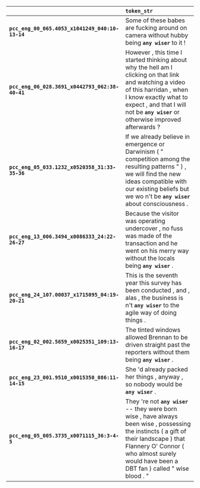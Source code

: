 |                                                 | `token_str`                                                                                                                                                                                                                                   |
|:------------------------------------------------|:----------------------------------------------------------------------------------------------------------------------------------------------------------------------------------------------------------------------------------------------|
| **`pcc_eng_00_065.4053_x1041249_040:10-13-14`** | Some of these babes are fucking around on camera without hubby being __``any wiser``__ to it !                                                                                                                                                |
| **`pcc_eng_06_028.3691_x0442793_062:38-40-41`** | However , this time I started thinking about why the hell am I clicking on that link and watching a video of this harridan , when I know exactly what to expect , and that I will not be __``any wiser``__ or otherwise improved afterwards ? |
| **`pcc_eng_05_033.1232_x0520358_31:33-35-36`**  | If we already believe in emergence or Darwinism ( " competition among the resulting patterns " ) , we will find the new ideas compatible with our existing beliefs but we wo n't be __``any wiser``__ about consciousness .                   |
| **`pcc_eng_13_006.3494_x0086333_24:22-26-27`**  | Because the visitor was operating undercover , no fuss was made of the transaction and he went on his merry way without the locals being __``any wiser``__ .                                                                                  |
| **`pcc_eng_24_107.00037_x1715095_04:19-20-21`** | This is the seventh year this survey has been conducted , and , alas , the business is n't __``any wiser``__ to the agile way of doing things .                                                                                               |
| **`pcc_eng_02_002.5659_x0025351_109:13-16-17`** | The tinted windows allowed Brennan to be driven straight past the reporters without them being __``any wiser``__ .                                                                                                                            |
| **`pcc_eng_23_001.9510_x0015350_086:11-14-15`** | She 'd already packed her things , anyway , so nobody would be __``any wiser``__ .                                                                                                                                                            |
| **`pcc_eng_05_005.3735_x0071115_36:3-4-5`**     | They 're not __``any wiser``__ -- they were born wise , have always been wise , possessing the instincts ( a gift of their landscape ) that Flannery O' Connor ( who almost surely would have been a DBT fan ) called " wise blood . "        |